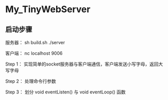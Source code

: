 # My_TinyWebServer

## 启动步骤
服务器：
sh build.sh
./server

客户端：
nc localhost 9006

Step 1：
    实现简单的socket服务器与客户端通信，客户端发送小写字母，返回大写字母

Step 2：
    处理命令行参数

Step 3：
    划分 void eventListen() 与 void eventLoop() 函数